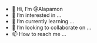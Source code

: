- 👋 Hi, I’m @Alapamon
- 👀 I’m interested in ...
- 🌱 I’m currently learning ...
- 💞️ I’m looking to collaborate on ...
- 📫 How to reach me ...

<!---
Alapamon/Alapamon is a ✨ special ✨ repository because its `README.md` (this file) appears on your GitHub profile.
You can click the Preview link to take a look at your changes.
--->
